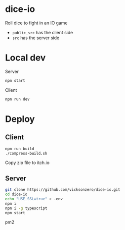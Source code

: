 # dice-io
Roll dice to fight in an IO game


- `public_src` has the client side
- `src` has the server side


# Local dev

Server
```bash
npm start
```

Client
```bash
npm run dev
```

# Deploy

## Client

```bash
npm run build
./compress-build.sh
```

Copy zip file to itch.io

## Server

```bash
git clone https://github.com/vicksonzero/dice-io.git
cd dice-io
echo "USE_SSL=true" > .env
npm i
npm i -g typescript
npm start
```

pm2
```bash
```